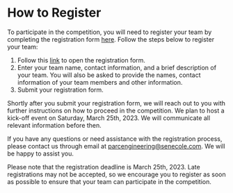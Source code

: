 # How to Register

To participate in the competition, you will need to register your team by completing the registration form [here](https://forms.gle/vk3hV2WNUQyz6wXz8). Follow the steps below to register your team:

1. Follow this [link](https://forms.gle/vk3hV2WNUQyz6wXz8) to open the registration form.
2. Enter your team name, contact information, and a brief description of your team. You will also be asked to provide the names, contact information of your team members and other information.
3. Submit your registration form.

Shortly after you submit your registration form, we will reach out to you with further instructions on how to proceed in the competition. We plan to host a kick-off event on Saturday, March 25th, 2023. We will communicate all relevant information before then.

If you have any questions or need assistance with the registration process, please contact us through email at [parcengineering@senecole.com](mailto:parcengineering@senecole.com). We will be happy to assist you.

Please note that the registration deadline is March 25th, 2023. Late registrations may not be accepted, so we encourage you to register as soon as possible to ensure that your team can participate in the competition.
